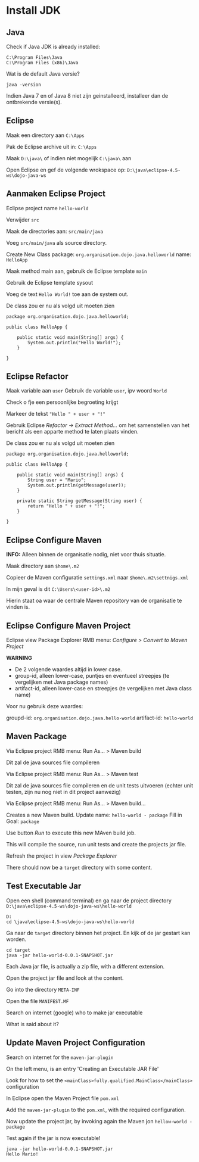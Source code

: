 # Install JDK

## Java

Check if Java JDK is already installed:

	C:\Program Files\Java
	C:\Program Files (x86)\Java

Wat is de default Java versie?

	java -version

Indien Java 7 en of Java 8 niet zijn geinstalleerd, installeer dan de ontbrekende versie(s).


## Eclipse

Maak een directory aan `C:\Apps`

Pak de Eclipse archive uit in: `C:\Apps`

Maak `D:\java\` of indien niet mogelijk `C:\java\` aan

Open Eclipse en gef de volgende wrokspace op: `D:\java\eclipse-4.5-ws\dojo-java-ws`


## Aanmaken Eclipse Project

Eclipse project name `hello-world`

Verwijder `src`

Maak de directories aan: `src/main/java`

Voeg `src/main/java` als source directory.

Create New Class 
package:  `org.organisation.dojo.java.helloworld`
name:  `HelloApp`

Maak method main aan, gebruik de Eclipse template `main`

Gebruik de Eclipse template sysout

Voeg de text `Hello World!` toe aan de system out.


De class zou er nu als volgd uit moeten zien

	package org.organisation.dojo.java.helloworld;

	public class HelloApp {

		public static void main(String[] args) {
			System.out.println("Hello World!");
		}

	}

## Eclipse Refactor

Maak variable aan `user`
Gebruik de variable `user`, ipv woord `World`

Check o fje een persoonlijke begroeting krijgt

Markeer de tekst `"Hello " + user + "!"`

Gebruik Eclipse _Refactor -> Extract Method..._ om het samenstellen van het bericht als een apparte method te laten plaats vinden.


De class zou er nu als volgd uit moeten zien

	package org.organisation.dojo.java.helloworld;

	public class HelloApp {

		public static void main(String[] args) {
			String user = "Mario";
			System.out.println(getMessage(user));
		}

		private static String getMessage(String user) {
			return "Hello " + user + "!";
		}

	}


## Eclipse Configure Maven

__INFO:__ Alleen binnen de organisatie nodig, niet voor thuis situatie.

Maak directory aan `$home\.m2`

Copieer de Maven configuratie `settings.xml` naar  `$home\.m2\settnigs.xml`

In mijn geval is dit `C:\Users\<user-id>\.m2`

Hierin staat oa waar de centrale Maven repository van de organisatie te vinden is.



## Eclipse Configure Maven Project

Eclipse view Package Explorer RMB menu: _Configure > Convert to Maven Project_

__WARNING__ 

- De 2 volgende waardes altijd in lower case.
- group-id, alleen lower-case, puntjes en eventueel streepjes (te vergelijken met Java package names)
- artifact-id, alleen lower-case en streepjes (te vergelijken met Java class name)

Voor nu gebruik deze waardes:

groupd-id: `org.organisation.dojo.java.hello-world`
artifact-id: `hello-world`

## Maven Package

Via Eclipse project RMB menu: Run As... > Maven build

Dit zal de java sources file compileren

Via Eclipse project RMB menu: Run As... > Maven test

Dit zal de java sources file compileren en de unit tests uitvoeren (echter unit testen, zijn nu nog niet in dit project aanwezig)


Via Eclipse project RMB menu: Run As... > Maven build...

Creates a new Maven build.
Update name: `hello-world - package`
Fill in Goal: `package`

Use button _Run_ to execute this new MAven build job.

This will compile the source, run unit tests and create the projects jar file.

Refresh the project in view _Package Explorer_

There should now be a `target` directory with some content.


## Test Executable Jar

Open een shell (command terminal) en ga naar de project directory `D:\java\eclipse-4.5-ws\dojo-java-ws\hello-world`

	D:
	cd \java\eclipse-4.5-ws\dojo-java-ws\hello-world

Ga naar de `target` directory binnen het project.
En kijk of de jar gestart kan worden.
	
	cd target
	java -jar hello-world-0.0.1-SNAPSHOT.jar

Each Java jar file, is actually a zip file, with a different extension.

Open the project jar file and look at the content.

Go into the directory `META-INF`

Open the file `MANIFEST.MF`

Search on internet (google) who to make jar executable

What is said about it?


## Update Maven Project Configuration

Search on internet for the `maven-jar-plugin`

On the left menu, is an entry 'Creating an Executable JAR File'

Look for how to set the `<mainClass>fully.qualified.MainClass</mainClass>` configuration

In Eclipse open the Maven Project file `pom.xml`

Add the `maven-jar-plugin` to the `pom.xml`, with the required configuration.

Now update the project jar, by invoking again the Maven jon `hellow-world - package`

Test again if the jar is now executable!

	java -jar hello-world-0.0.1-SNAPSHOT.jar
	Hello Mario!
